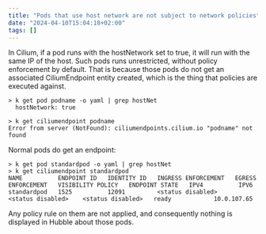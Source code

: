 ```yaml
---
title: "Pods that use host network are not subject to network policies"
date: "2024-04-10T15:04:18+02:00"
tags: []
---
```


In Cilium, if a pod runs with the hostNetwork set to true, it will run with the same IP of the host. Such pods runs unrestricted, without policy enforcement by default. That is because those pods do not get an associated CiliumEndpoint entity created, which is the thing that policies are executed against.

```
> k get pod podname -o yaml | grep hostNet
  hostNetwork: true

> k get ciliumendpoint podname
Error from server (NotFound): ciliumendpoints.cilium.io "podname" not found
```

Normal pods do get an endpoint:
```
> k get pod standardpod -o yaml | grep hostNet
> k get ciliumendpoint standardpod
NAME          ENDPOINT ID   IDENTITY ID   INGRESS ENFORCEMENT   EGRESS ENFORCEMENT   VISIBILITY POLICY   ENDPOINT STATE   IPV4          IPV6
standardpod   1525          12091         <status disabled>     <status disabled>    <status disabled>   ready            10.0.107.65
```

Any policy rule on them are not applied, and consequently nothing is displayed in Hubble about those pods.
